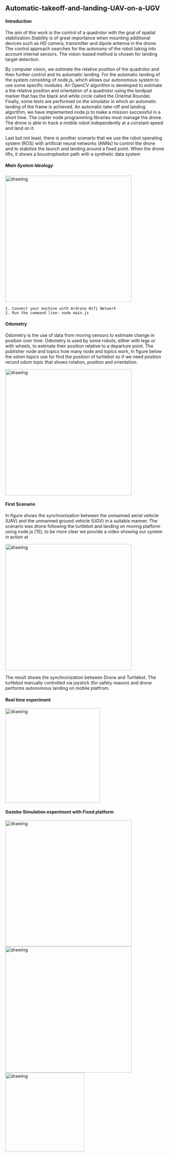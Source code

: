 ## Automatic-takeoff-and-landing-UAV-on-a-UGV

#### Introduction

The aim of this work is the control of a quadrotor with the goal of spatial stabilization.Stability is of great importance when mounting additional devices such as HD camera, transmitter and dipole antenna in the drone. The control approach searches for the autonomy of the robot taking into account internal sensors. The vision-based method is chosen for landing target detection.

By computer vision, we estimate the relative position of the quadrotor and then further control and its automatic landing. For the automatic landing of the system consisting of node.js, which allows our autonomous system to use some specific modules. An OpenCV algorithm is developed to estimate a the relative position and orientation of a quadrotor using the landpad marker that has the black and white circle called the Oriental Roundel. Finally, some tests are performed on the simulator in which an automatic landing of the frame is achieved. An automatic take-off and landing algorithm, we have implemented node.js to make a mission successful in a short time. The copter node programming libraries must manage the drone. The drone is able to track a mobile robot independently at a constant speed and land on it.


Last but not least, there is another scenario that we use the robot operating system (ROS) with artificial neural networks (ANNs) to control the drone and to stabilize the launch and landing around a fixed point. When the drone lifts, it shows a boustrophedon path with a synthetic data system
##### Main System Ideology 
<img src="https://user-images.githubusercontent.com/70905483/173815494-ec38095f-11bb-42a1-bc28-62dcd0b16a54.JPG" alt="drawing" width="400"/>

~~~
1. Connect your machine with Ardrone Wifi Network
2. Run the command line: node main.js
~~~
#### Odometry 
Odometry is the use of data from moving sensors to estimate change in position over time. Odometry is used by some robots, either with legs or with wheels, to estimate their position relative to a departure point. The publisher node and topics how many node and topics work, In figure below the odom topics use for find the position of turtlebot so if we need position record odom topic that shows rotation, position and orientation.

<img src="https://user-images.githubusercontent.com/70905483/173818353-bf651404-4a9c-400a-a1d7-6a6a2a421e8d.JPG" alt="drawing" width="400"/>

#### First Scenario 
In figure shows the synchronization between the unmanned aerial vehicle (UAV) and the unmanned ground vehicle (UGV) in a suitable manner. The scenario was drone following the turtlebot and landing on moving platform using node.js [15], to be more clear we provide a video showing our system in action at

<img src="https://user-images.githubusercontent.com/70905483/173818503-3301694a-68dd-4142-bf28-9c3dd48ef5e2.JPG" alt="drawing" width="400"/>

The result shows the synchronization between Drone and Turtlebot. The turtlebot manually controlled via joystick (for safety reason) and drone performs autonomous landing on moblie platfrom.

#### Real time experiment 

<img src="https://user-images.githubusercontent.com/70905483/173819908-35e4b6b6-cb8e-4ef9-8408-f772813cfb05.JPG" alt="drawing" width="300"/>

#### Gazebo Simulation experiment with Fixed platform 

<img src="https://user-images.githubusercontent.com/70905483/173820315-b2a5540f-60f0-46cf-8a37-f109f745261a.JPG" alt="drawing" width="400"/>


<img src="https://user-images.githubusercontent.com/70905483/173827326-16259ce9-d463-4fdd-b3ed-ed4a9b3d69db.png" alt="drawing" width="400"/>

<img src="https://user-images.githubusercontent.com/70905483/173827359-486958f7-3248-4859-bb0b-f5251b85461f.png" alt="drawing" width="250"/>







